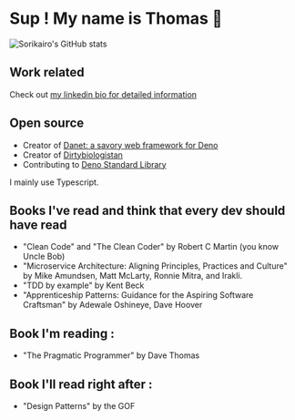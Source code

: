 # Sup ! My name is Thomas 🍕

![Sorikairo's GitHub stats](https://github-readme-stats.vercel.app/api?username=sorikairox&count_private=true&theme=onedark)

## Work related

Check out [my linkedin bio for detailed information](https://www.linkedin.com/in/thomascruveilher/)

## Open source

- Creator of [Danet: a savory web framework for Deno](https://github.com/Savory/Danet)
- Creator of [Dirtybiologistan](https://github.com/Sorikairox/Micronation)
- Contributing to [Deno Standard Library](https://github.com/denoland/deno_std)

I mainly use Typescript.

## Books I've read and think that every dev should have read


- "Clean Code" and "The Clean Coder" by Robert C Martin (you know Uncle Bob)
- "Microservice Architecture: Aligning Principles, Practices and Culture" by Mike Amundsen, Matt McLarty, Ronnie Mitra, and Irakli.
- "TDD by example" by Kent Beck
- "Apprenticeship Patterns: Guidance for the Aspiring Software Craftsman" by Adewale Oshineye, Dave Hoover

## Book I'm reading : 
- "The Pragmatic Programmer" by Dave Thomas

## Book I'll read right after :

- "Design Patterns" by the GOF 
